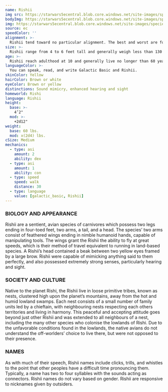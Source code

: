 ```yaml
---
name: Rishii
img src: https://starwars5ecentral.blob.core.windows.net/site-images/species/species_rishii.png
bodyImg: https://starwars5ecentral.blob.core.windows.net/site-images/species/species_rishii.png
img: https://starwars5ecentral.blob.core.windows.net/site-images/species/species_rishii.png
source: ec
speedColor: ''
alignment: >-
  Rishii tend toward no particular alignment. The best and worst are found among them.
size: >-
  Rishii range from 4 to 6 feet tall and generally weigh less than 130 lbs. Regardless of your position in that range, your size is Medium.
age: >-
  Rishii reach adulthood at 10 and generally live no longer than 60 years.
languageColor: >-
  You can speak, read, and write Galactic Basic and Rishii. 
skinColor: Yellow
hairColor: Brown or white
eyeColor: Brown or yellow
distinctions: Sound mimicry, enhanced hearing and sight
homeworld: Rishi
language: Rishii
height:
  base: >-
    4’2"
  mod: >-
    +2d12"
weight:
  base: 60 lbs.
  mod: x(2d4) lbs.
cSize: Medium
mechanics:
  - type: asi
    amount: 2
    ability: dex
  - type: asi
    amount: 1
    ability: con
  - type: speed
    speed: walk
    distance: 30
  - type: language
    value: [galactic_basic, Rishii]
---
```

### BIOLOGY AND APPEARANCE
Rishii are a sentient, avian species of carnivores which possess two legs ending in four-toed feet, two arms, a tail, and a head. The species’ two arms consist of feathered wings ending in nimble humanoid hands, capable of manipulating tools. The wings grant the Rishii the ability to fly at great speeds, which is their method of travel equivalent to running in land-based species. A Rishii’s head contained a beak between two yellow eyes framed by a large brow. Rishii were capable of mimicking anything said to them perfectly, and also possessed extremely strong senses, particularly hearing and sight.

### SOCIETY AND CULTURE
Native to the planet Rishi, the Rishii live in loose primitive tribes, known as nests, clustered high upon the planet’s mountains, away from the hot and humid lowland swamps. Each nest consists of a small number of family units led by a chieftain, with neighbouring nests respecting each others territories and living in harmony. This peaceful and accepting attitude goes beyond just other Rishii and was extended to all neighbours of a nest, including the many other species who colonise the lowlands of Rishi. Due to the unfavorable conditions found in the lowlands, the native avians do not understand the off-worlders’ choice to live there, but were not opposed to their presence.

### NAMES
As with much of their speech, Rishii names include clicks, trills, and whistles to the point that other peoples have a difficult time pronouncing them. Typically, a name has two to four syllables with the sounds acting as connectors. Rishii names do not vary based on gender. Rishii are responsive to nicknames given by outsiders.



    
